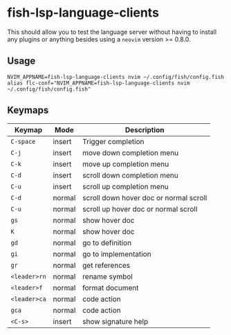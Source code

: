# fish-lsp-language-clients

This should allow you to test the language server without having to install any
plugins or anything besides using a `neovim` version >= 0.8.0.

## Usage

```fish
NVIM_APPNAME=fish-lsp-language-clients nvim ~/.config/fish/config.fish
alias flc-conf="NVIM_APPNAME=fish-lsp-language-clients nvim ~/.config/fish/config.fish"
```

## Keymaps

| Keymap | Mode | Description |
|--------|-------------|-------------|
| `C-space` | insert  | Trigger completion |
| `C-j` | insert  | move down completion menu |
| `C-k` | insert  | move up completion menu |
| `C-d` | insert  | scroll down completion menu |
| `C-u` | insert  | scroll up completion menu |
| `C-d` | normal  | scroll down hover doc or normal scroll |
| `C-u` | normal  | scroll up hover doc or normal scroll |
| `gs` | normal  | show hover doc |
| `K` | normal  | show hover doc |
| `gd` | normal  | go to definition |
| `gi` | normal  | go to implementation |
| `gr` | normal  | get references |
| `<leader>rn` | normal  | rename symbol |
| `<leader>f` | normal  | format document |
| `<leader>ca` | normal  | code action |
| `gca` | normal  | code action |
| `<C-s>` | insert | show signature help |
